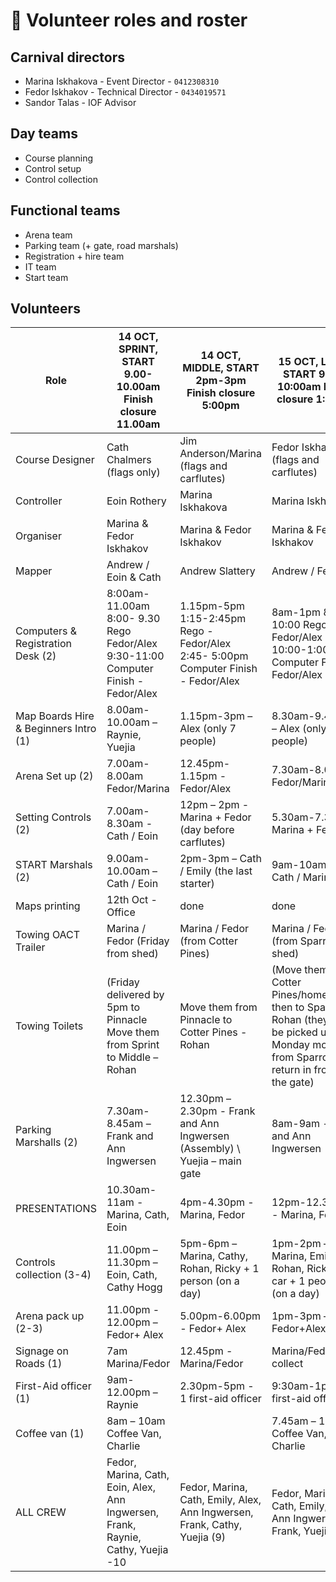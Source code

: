 # 🙋 Volunteer roles and roster

## Carnival directors

- Marina Iskhakova - Event Director - `0412308310`
- Fedor Iskhakov - Technical Director - `0434019571`
- Sandor Talas - IOF Advisor

## Day teams

- Course planning
- Control setup
- Control collection

## Functional teams

- Arena team
- Parking team (+ gate, road marshals)
- Registration + hire team
- IT team
- Start team

## Volunteers




|     Role                                       |     14 OCT,   SPRINT, START 9.00-10.00am     Finish   closure 11.00am                                 |     14 OCT,   MIDDLE, START 2pm-3pm     Finish   closure 5:00pm                                    |     15 OCT,   LONG, START 9:00-10:00am     Finish   closure 1:00pm                                                                                              |
|------------------------------------------------|-------------------------------------------------------------------------------------------------------|----------------------------------------------------------------------------------------------------|-----------------------------------------------------------------------------------------------------------------------------------------------------------------|
|     Course Designer                            |     Cath Chalmers (flags only)                                                                        |     Jim Anderson/Marina   (flags and carflutes)                                                    |     Fedor Iskhakov (flags and carflutes)                                                                                                                        |
|     Controller                                 |     Eoin Rothery                                                                                      |     Marina Iskhakova                                                                               |     Marina Iskhakova                                                                                                                                            |
|     Organiser                                  |     Marina    & Fedor Iskhakov                                                                        |     Marina    & Fedor Iskhakov                                                                     |     Marina    & Fedor Iskhakov                                                                                                                                  |
|     Mapper                                     |     Andrew / Eoin & Cath                                                                              |     Andrew Slattery                                                                                |     Andrew / Fedor                                                                                                                                              |
|     Computers &   Registration Desk (2)        |     8:00am-11.00am        8:00- 9.30 Rego  Fedor/Alex       9:30-11:00 Computer Finish -Fedor/Alex    |     1.15pm-5pm     1:15-2:45pm Rego - Fedor/Alex     2:45- 5:00pm Computer Finish  - Fedor/Alex    |     8am-1pm     8:00-10:00 Rego -    Fedor/Alex     10:00-1:00pm   Computer Finish -    Fedor/Alex                                                              |
|     Map Boards Hire &   Beginners Intro (1)    |     8.00am-10.00am – Raynie,   Yuejia                                                                 |     1.15pm-3pm –  Alex (only 7 people)                                                             |     8.30am-9.45am – Alex (only 5 people)                                                                                                                        |
|     Arena Set up (2)                           |     7.00am-8.00am Fedor/Marina                                                                        |     12.45pm-1.15pm - Fedor/Alex                                                                    |     7.30am-8.00am Fedor/Marina/Alex                                                                                                                             |
|     Setting Controls   (2)                     |     7.00am- 8.30am - Cath / Eoin                                                                      |      12pm – 2pm -  Marina + Fedor (day before   carflutes)                                         |     5.30am-7.30am Marina +   Fedor                                                                                                                              |
|     START Marshals   (2)                       |     9.00am-10.00am – Cath / Eoin                                                                      |     2pm-3pm  – Cath / Emily   (the last starter)                                                   |     9am-10am – Cath / Marina                                                                                                                                    |
|     Maps printing                              |     12th Oct - Office                                                                             |     done                                                                                           |     done                                                                                                                                                        |
|     Towing OACT   Trailer                      |     Marina / Fedor (Friday from shed)                                                                 |     Marina / Fedor (from Cotter   Pines)                                                           |     Marina / Fedor (from Sparrow to shed)                                                                                                                       |
|     Towing Toilets                             |     (Friday delivered by 5pm to Pinnacle     Move them from Sprint   to Middle –     Rohan            |     Move them from Pinnacle to Cotter Pines  -     Rohan                                           |     (Move them from Cotter Pines/home  and then to Sparrow Rohan     (they will be picked   up on Monday morning from Sparrow – return in front of the gate)    |
|     Parking Marshalls   (2)                    |     7.30am-8.45am – Frank   and Ann Ingwersen                                                         |     12.30pm – 2.30pm  - Frank and Ann Ingwersen   (Assembly) \ Yuejia – main gate                  |     8am-9am - Frank and Ann Ingwersen                                                                                                                           |
|     PRESENTATIONS                              |     10.30am-11am    - Marina, Cath, Eoin                                                              |     4pm-4.30pm    - Marina, Fedor                                                                  |     12pm-12.30pm    - Marina, Fedor                                                                                                                             |
|     Controls   collection (3-4)                |     11.00pm – 11.30pm – Eoin, Cath, Cathy Hogg                                                        |     5pm-6pm – Marina, Cathy, Rohan, Ricky  +        1 person (on a day)                            |     1pm-2pm – Marina, Emily, Rohan, Ricky   + car +   1 people (on a day)                                                                                       |
|     Arena pack up   (2-3)                      |     11.00pm - 12.00pm   – Fedor+ Alex                                                                 |     5.00pm-6.00pm   -  Fedor+ Alex                                                                 |     1pm-3pm – Fedor+Alex                                                                                                                                        |
|     Signage on Roads   (1)                     |     7am Marina/Fedor                                                                                  |     12.45pm - Marina/Fedor                                                                         |     Marina/Fedor - collect                                                                                                                                      |
|     First-Aid officer   (1)                    |     9am-12.00pm – Raynie                                                                              |     2.30pm-5pm - 1 first-aid officer                                                               |     9:30am-1pm  - 1 first-aid officer                                                                                                                           |
|     Coffee van (1)                             |     8am – 10am Coffee Van,   Charlie                                                                  |                                                                                                    |     7.45am – 10am Coffee Van,   Charlie                                                                                                                         |
|     ALL CREW                                   |     Fedor, Marina,   Cath, Eoin, Alex, Ann Ingwersen, Frank, Raynie, Cathy, Yuejia -10                |     Fedor, Marina,   Cath, Emily, Alex, Ann Ingwersen, Frank, Cathy, Yuejia (9)                    |     Fedor, Marina,   Cath, Emily, Alex, Ann Ingwersen, Frank, Yuejia (8 )                                                                                       |